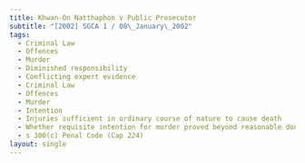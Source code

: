 ```yaml
---
title: Khwan-On Natthaphon v Public Prosecutor
subtitle: "[2002] SGCA 1 / 08\_January\_2002"
tags:
  - Criminal Law
  - Offences
  - Murder
  - Diminished responsibility
  - Conflicting expert evidence
  - Criminal Law
  - Offences
  - Murder
  - Intention
  - Injuries sufficient in ordinary course of nature to cause death
  - Whether requisite intention for murder proved beyond reasonable doubt
  - s 300(c) Penal Code (Cap 224)
layout: single
---
```


